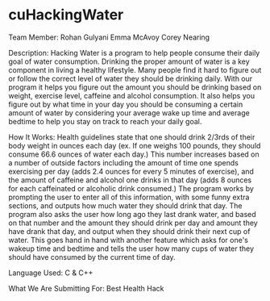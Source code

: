 # cuHackingWater

Team Member:
Rohan Gulyani
Emma McAvoy
Corey Nearing 

Description:
	Hacking Water is a program to help people consume their daily goal of water consumption. Drinking the proper amount of water is a key component in living a healthy lifestyle. Many people find it hard to figure out or follow the correct level of water they should be drinking daily. With our program it helps you figure out the amount you should be drinking based on weight, exercise level, caffeine and alcohol consumption. It also helps you figure out by what time in your day you should be consuming a certain amount of water by considering your average  wake up time and average bedtime to help you stay on track to reach your daily goal.

How It Works:
Health guidelines state that one should drink 2/3rds of their body weight in ounces each day (ex. If one weighs 100 pounds, they should consume 66.6 ounces of water each day.) This number increases based on a number of outside factors including the amount of time one spends exercising per day (adds 2.4 ounces for every 5 minutes of exercise), and the amount of caffeine and alcohol one drinks in that day (adds 8 ounces for each caffeinated or alcoholic drink consumed.) The program works by prompting the user to enter all of this information, with some funny extra sections, and outputs how much water they should drink that day. The program also asks the user how long ago they last drank water, and based on that number and the amount they should drink per day and amount they have drank that day, and output when they should drink their next cup of water. This goes hand in hand with another feature which asks for one's wakeup time and bedtime and tells the user how many cups of water they should have consumed by the current time of day.

Language Used:
	C & C++

What We Are Submitting For:
	Best Health Hack 
